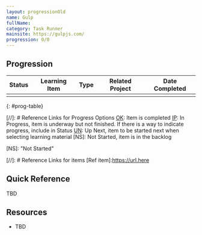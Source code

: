 ```yaml
---
layout: progressionOld
name: Gulp
fullName: 
category: Task Runner
mainsite: https://gulpjs.com/
progression: 0/0
---
```


## Progression

| Status | Learning Item | Type  | Related Project | Date Completed |
| :----: | ------------- | :---: | --------------- | -------------- |
|        |               |       |                 |                |
{: #prog-table}

[//]: # Reference Links for Progress Options
[OK]: Item is completed
[IP]: In Progress, item is underway but not finished. If there is a way to indicate progress, include in Status
[UN]: Up Next, item to be started next when selecting learning material
[NS]: Not Started, item is in the backlog

[OK]: {{site.baseurl}}/assets/images/icons/check-circle-outline.svg "Complete"
[IP]: {{site.baseurl}}/assets/images/icons/cog.svg "In progress"
[UN]: {{site.baseurl}}/assets/images/icons/update.svg "Up next"
[NS]: "Not Started"

[//]: # Reference Links for items
[Ref item]:https://url.here

## Quick Reference

TBD

## Resources

- TBD